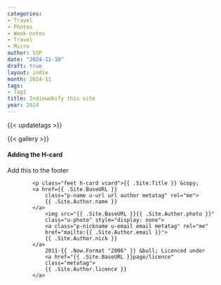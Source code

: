 ```yaml
---
categories:
- Travel
- Photos
- Week-notes
- Travel
- Micro
author: SSP
date: "2024-11-10"
draft: true
layout: indie
month: 2024-11
tags:
- Tag1
title: Indiewebify this site
year: 2024
---
```

{{< updatetags >}}




{{< gallery >}}









#### Adding the H-card

Add this to the footer

	        <p class="feet h-card vcard">{{ .Site.Title }} &copy; 
            <a href={{ .Site.BaseURL }} 
                class="p-name u-url url author metatag" rel="me">
                {{ .Site.Author.name }}
            </a>
                <img src="{{ .Site.BaseURL }}{{ .Site.Author.photo }}" 
                class="u-photo" style="display: none"> 
                <a class="p-nickname u-email email metatag" rel="me" 
                href="mailto:{{ .Site.Author.email }}">
                {{ .Site.Author.nick }}
            </a> 
                2011-{{ .Now.Format "2006" }} &bull; Licenced under 
                <a href="{{ .Site.BaseURL }}page/licence" 
                class="metatag">
                {{ .Site.Author.licence }}
            </a> 